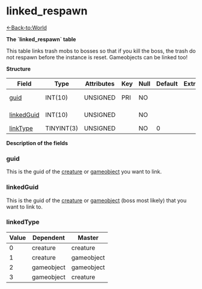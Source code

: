 # linked\_respawn

[<-Back-to:World](database-world.md)

**The \`linked\_respawn\` table**

This table links trash mobs to bosses so that if you kill the boss, the trash do not respawn before the instance is reset.
Gameobjects can be linked too!

**Structure**

| Field           | Type       | Attributes | Key | Null | Default | Extra | Comment            |
|-----------------|------------|------------|-----|------|---------|-------|--------------------|
| [guid][1]       | INT(10)    | UNSIGNED   | PRI | NO   |         |       | Dependent Creature |
| [linkedGuid][2] | INT(10)    | UNSIGNED   |     | NO   |         |       | Master Creature    |
| [linkType][3]   | TINYINT(3) | UNSIGNED   |     | NO   | 0       |       |                    |

[1]: #guid
[2]: #linkedguid
[3]: #linktype

**Description of the fields**

### guid

This is the guid of the [creature](http://www.azerothcore.org/wiki/creature#guid) or [gameobject](http://www.azerothcore.org/wiki/gameobject#guid) you want to link.

### linkedGuid

This is the guid of the [creature](http://www.azerothcore.org/wiki/creature#guid) or [gameobject](http://www.azerothcore.org/wiki/gameobject#guid) (boss most likely) that you want to link to.

### linkedType

| Value | Dependent  | Master     |
|-------|------------|------------|
| 0     | creature   | creature   |
| 1     | creature   | gameobject |
| 2     | gameobject | gameobject |
| 3     | gameobject | creature   |
